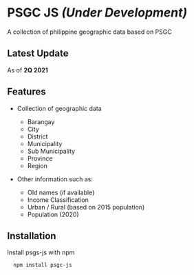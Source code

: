 # PSGC JS *(Under Development)*

A collection of philippine geographic data based on PSGC

## Latest Update

As of **2Q 2021**

## Features

- Collection of geographic data
  - Barangay
  - City
  - District
  - Municipality
  - Sub Municipality
  - Province
  - Region

- Other information such as:
  - Old names (if available)
  - Income Classification
  - Urban / Rural (based on 2015 population)
  - Population (2020)

## Installation

Install psgs-js with npm

```bash
  npm install psgc-js
```
